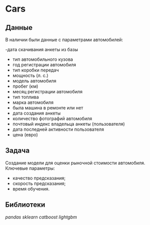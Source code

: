 # Cars
## Данные

В наличии были  данные с параметрами автомобилей:

-дата скачивания анкеты из базы
- тип автомобильного кузова
- год регистрации автомобиля
- тип коробки передач
- мощность (л. с.)
- модель автомобиля
- пробег (км)
- месяц регистрации автомобиля
- тип топлива
- марка автомобиля
- была машина в ремонте или нет
- дата создания анкеты
- количество фотографий автомобиля
- почтовый индекс владельца анкеты (пользователя)
- дата последней активности пользователя
- цена (евро)

## Задача
Создание модели для оценки рыночной стоимости автомобиля.
Ключевые параметры:
- качество предсказания;
- скорость предсказания;
- время обучения.

## Библиотеки
*pandas sklearn catboost lightgbm*
